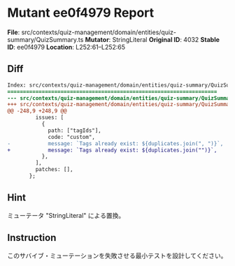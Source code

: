 # Mutant ee0f4979 Report

**File**: src/contexts/quiz-management/domain/entities/quiz-summary/QuizSummary.ts
**Mutator**: StringLiteral
**Original ID**: 4032
**Stable ID**: ee0f4979
**Location**: L252:61–L252:65

## Diff

```diff
Index: src/contexts/quiz-management/domain/entities/quiz-summary/QuizSummary.ts
===================================================================
--- src/contexts/quiz-management/domain/entities/quiz-summary/QuizSummary.ts	original
+++ src/contexts/quiz-management/domain/entities/quiz-summary/QuizSummary.ts	mutated #4032
@@ -248,9 +248,9 @@
         issues: [
           {
             path: ["tagIds"],
             code: "custom",
-            message: `Tags already exist: ${duplicates.join(", ")}`,
+            message: `Tags already exist: ${duplicates.join("")}`,
           },
         ],
         patches: [],
       };
```

## Hint

ミューテータ "StringLiteral" による置換。

## Instruction

このサバイブ・ミューテーションを失敗させる最小テストを設計してください。
